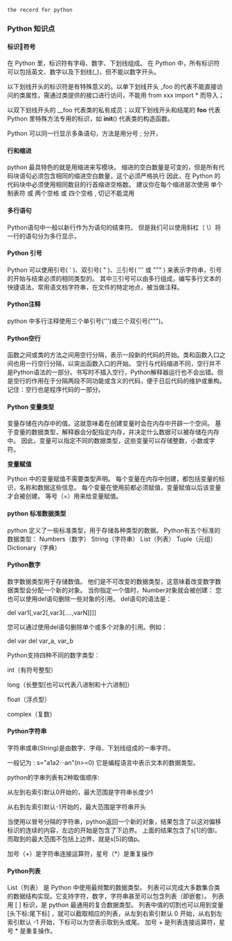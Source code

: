 `the record for python`
### Python 知识点

#### 标识符号
在 Python 里，标识符有字母、数字、下划线组成。
在 Python 中，所有标识符可以包括英文、数字以及下划线(_)，但不能以数字开头。


以下划线开头的标识符是有特殊意义的。以单下划线开头 _foo 的代表不能直接访问的类属性，需通过类提供的接口进行访问，不能用 from xxx import * 而导入；

以双下划线开头的 __foo 代表类的私有成员；以双下划线开头和结尾的 __foo__ 代表 Python 里特殊方法专用的标识，如 __init__() 代表类的构造函数。

Python 可以同一行显示多条语句，方法是用分号 ; 分开，

#### 行和缩进
python 最具特色的就是用缩进来写模块。
缩进的空白数量是可变的，但是所有代码块语句必须包含相同的缩进空白数量，这个必须严格执行
因此，在 Python 的代码块中必须使用相同数目的行首缩进空格数。
建议你在每个缩进层次使用 单个制表符 或 两个空格 或 四个空格 , 切记不能混用

####  多行语句
Python语句中一般以新行作为为语句的结束符。
但是我们可以使用斜杠（ \）将一行的语句分为多行显示，

#### Python 引号

Python 可以使用引号( ' )、双引号( " )、三引号( ''' 或 """ ) 来表示字符串，引号的开始与结束必须的相同类型的。
其中三引号可以由多行组成，编写多行文本的快捷语法，常用语文档字符串，在文件的特定地点，被当做注释。

#### Python注释
python 中多行注释使用三个单引号(''')或三个双引号(""")。

#### Python空行
函数之间或类的方法之间用空行分隔，表示一段新的代码的开始。类和函数入口之间也用一行空行分隔，以突出函数入口的开始。
空行与代码缩进不同，空行并不是Python语法的一部分。书写时不插入空行，Python解释器运行也不会出错。但是空行的作用在于分隔两段不同功能或含义的代码，便于日后代码的维护或重构。
记住：空行也是程序代码的一部分。

#### Python 变量类型

变量存储在内存中的值。这就意味着在创建变量时会在内存中开辟一个空间。
基于变量的数据类型，解释器会分配指定内存，并决定什么数据可以被存储在内存中。
因此，变量可以指定不同的数据类型，这些变量可以存储整数，小数或字符。

**变量赋值** 

Python 中的变量赋值不需要类型声明。
每个变量在内存中创建，都包括变量的标识，名称和数据这些信息。
每个变量在使用前都必须赋值，变量赋值以后该变量才会被创建。
等号（=）用来给变量赋值。

#### python 标准数据类型

python 定义了一些标准类型，用于存储各种类型的数据。
Python有五个标准的数据类型：
Numbers（数字）
String（字符串）
List（列表）
Tuple（元组）
Dictionary（字典）

#### Python数字

数字数据类型用于存储数值。
他们是不可改变的数据类型，这意味着改变数字数据类型会分配一个新的对象。
当你指定一个值时，Number对象就会被创建：
您也可以使用del语句删除一些对象的引用。
del语句的语法是：

del var1[,var2[,var3[....,varN]]]]

您可以通过使用del语句删除单个或多个对象的引用。例如：

del var
del var_a, var_b

Python支持四种不同的数字类型：

int（有符号整型）

long（长整型[也可以代表八进制和十六进制]）

float（浮点型）

complex（复数）

#### Python字符串

字符串或串(String)是由数字、字母、下划线组成的一串字符。

一般记为 :
s="a1a2···an"(n>=0)
它是编程语言中表示文本的数据类型。


python的字串列表有2种取值顺序:

从左到右索引默认0开始的，最大范围是字符串长度少1

从右到左索引默认-1开始的，最大范围是字符串开头

当使用以冒号分隔的字符串，python返回一个新的对象，结果包含了以这对偏移标识的连续的内容，左边的开始是包含了下边界。
上面的结果包含了s[1]的值l，而取到的最大范围不包括上边界，就是s[5]的值p。

加号（+）是字符串连接运算符，星号（*）是重复操作

#### Python列表
List（列表） 是 Python 中使用最频繁的数据类型。
列表可以完成大多数集合类的数据结构实现。它支持字符，数字，字符串甚至可以包含列表（即嵌套）。
列表用 [ ] 标识，是 python 最通用的复合数据类型。
列表中值的切割也可以用到变量 [头下标:尾下标] ，就可以截取相应的列表，从左到右索引默认 0 开始，从右到左索引默认 -1 开始，下标可以为空表示取到头或尾。
加号 + 是列表连接运算符，星号 * 是重复操作。